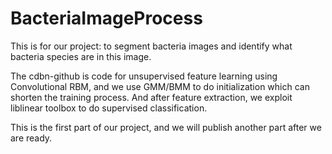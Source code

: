 # BacteriaImageProcess
This is for our project: to segment bacteria images and identify what bacteria species are in this image.

The cdbn-github is code for unsupervised feature learning using Convolutional RBM, and we use GMM/BMM to do initialization which can
shorten the training process. And after feature extraction, we exploit liblinear toolbox to do supervised classification.

This is the first part of our project, and we will publish another part after we are ready.
